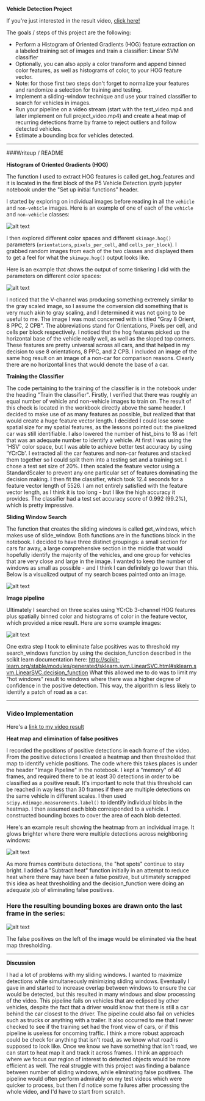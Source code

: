 **Vehicle Detection Project**

If you're just interested in the result video, [click here!](https://youtu.be/GN0yOMfmp7c)

The goals / steps of this project are the following:

* Perform a Histogram of Oriented Gradients (HOG) feature extraction on a labeled training set of images and train a classifier: Linear SVM classifier
* Optionally, you can also apply a color transform and append binned color features, as well as histograms of color, to your HOG feature vector. 
* Note: for those first two steps don't forget to normalize your features and randomize a selection for training and testing.
* Implement a sliding-window technique and use your trained classifier to search for vehicles in images.
* Run your pipeline on a video stream (start with the test_video.mp4 and later implement on full project_video.mp4) and create a heat map of recurring detections frame by frame to reject outliers and follow detected vehicles.
* Estimate a bounding box for vehicles detected.

[//]: # (Image References)
[image1]: ./output_images/car_not_car.jpg "Car vs Not Car"
[image2]: ./output_images/HOG_example.jpg "HOG Examples"
[image3]: ./output_images/all_windows.jpg "All Sliding Windows"
[image4]: ./output_images/heat_map.jpg "Heat Map"
[image5]: ./output_images/hot_windows.jpg "Hot windows"
[image6]: ./output_images/heat_map_labels.jpg "Heat Map Labels"

[video1]: ./detection_output.mp4 

---
###Writeup / README  

**Histogram of Oriented Gradients (HOG)**

The function I used to extract HOG features is called get_hog_features and it is located in the first block of the P5 Vehicle Detection.ipynb jupyter notebook under the "Set up initial functions" header.  

I started by exploring on individual images before reading in all the `vehicle` and `non-vehicle` images.  Here is an example of one of each of the `vehicle` and `non-vehicle` classes:

![alt text][image1]

I then explored different color spaces and different `skimage.hog()` parameters (`orientations`, `pixels_per_cell`, and `cells_per_block`).  I grabbed random images from each of the two classes and displayed them to get a feel for what the `skimage.hog()` output looks like.

Here is an example that shows the output of some tinkering I did with the parameters on different color spaces:

![alt text][image2]

I noticed that the V-channel was producing something extremely similar to the gray scaled image, so I assume the conversion did something that is very much akin to gray scaling, and I determined it was not going to be useful to me. The image I was most concerned with is titled "Gray 8 Orient, 8 PPC, 2 CPB". The abbreviations stand for Orientations, Pixels per cell, and cells per block respectively. I noticed that the hog features picked up the horizontal base of the vehicle really well, as well as the sloped top corners. These features are pretty universal across all cars, and that helped in my decision to use 8 orientations, 8 PPC, and 2 CPB.
I included an image of the same hog result on an image of a non-car for comparison reasons. Clearly there are no horizontal lines that would denote the base of a car. 


**Training the Classifier**

The code pertaining to the training of the classifier is in the notebook under the heading "Train the classifier". Firstly, I verified that there was roughly an equal number of vehicle and non-vehicle images to train on. The result of this check is located in the workbook directly above the same header. I decided to make use of as many features as possible, but realized that that would create a huge feature vector length. I decided I could lose some spatial size for my spatial features, as the lessons pointed out: the pixelized car was still identifiable. I also lowered the number of hist_bins to 18 as I felt that was an adequate number to identify a vehicle. At first I was using the 'HSV' color space, but I was able to achieve better test accuracy by using 'YCrCb'. I extracted all the car features and non-car features and stacked them together so I could split them into a testing set and a training set. I chose a test set size of 20%. I then scaled the feature vector using a StandardScaler to prevent any one particular set of features dominatiing the decision making. I then fit the classifier, which took 12.4 seconds for a feature vector length of 5526. I am not entirely satisfied with the feature vector length, as I think it is too long - but I like the high accuracy it provides. 
The classifier had a test set accuracy score of 0.992 (99.2%), which is pretty impressive.


**Sliding Window Search**

The function that creates the sliding windows is called get_windows, which makes use of slide_window. Both functions are in the functions block in the notebook. I decided to have three distinct groupings: a small section for cars far away, a large comprehensive section in the middle that would hopefully identify the majority of the vehicles, and one group for vehicles that are very close and large in the image. I wanted to keep the number of windows as small as possible - and I think I can definitely go lower than this. Below is a visualized output of my search boxes painted onto an image.

![alt text][image3]

**Image pipeline**

Ultimately I searched on three scales using YCrCb 3-channel HOG features plus spatially binned color and histograms of color in the feature vector, which provided a nice result.  Here are some example images:

![alt text][image5]

One extra step I took to eliminate false positives was to threshold my search_windows function by using the decision_function described in the scikit learn documentation here: http://scikit-learn.org/stable/modules/generated/sklearn.svm.LinearSVC.html#sklearn.svm.LinearSVC.decision_function
What this allowed me to do was to limit my "hot windows" result to windows where there was a higher degree of confidence in the positive detection. This way, the algorithm is less likely to identify a patch of road as a car.

---

### Video Implementation

Here's a [link to my video result](https://youtu.be/GN0yOMfmp7c)


**Heat map and elimination of false positives**

I recorded the positions of positive detections in each frame of the video. From the positive detections I created a heatmap and then thresholded that map to identify vehicle positions. The code where this takes places is under the header "Image Pipeline" in the notebook. I kept a "memory" of 40 frames, and required there to be at least 30 detections in order to be classified as a positive result. It's important to note that this threshold can be reached in way less than 30 frames if there are multiple detections on the same vehicle in different scales.  I then used `scipy.ndimage.measurements.label()` to identify individual blobs in the heatmap.  I then assumed each blob corresponded to a vehicle.  I constructed bounding boxes to cover the area of each blob detected.  

Here's an example result showing the heatmap from an individual image. It glows brighter where there were multiple detections across neighboring windows:

![alt text][image4]


As more frames contribute detections, the "hot spots" continue to stay bright. I added a "Subtract heat" function initially in an attempt to reduce heat where there may have been a false positive, but ultimately scrapped this idea as heat thresholding and the decision_function were doing an adequate job of eliminating false positives.


### Here the resulting bounding boxes are drawn onto the last frame in the series:
![alt text][image6]

The false positives on the left of the image would be eliminated via the heat map thresholding.

---

**Discussion**

I had a lot of problems with my sliding windows. I wanted to maximize detections while simultaneously minimizing sliding windows. Eventually I gave in and started to increase overlap between windows to ensure the car would be detected, but this resulted in many windows and slow processing of the video. This pipeline fails on vehicles that are eclipsed by other vehicles, despite the fact that a driver would know that there is still a car behind the car closest to the driver. The pipeline could also fail on vehicles such as trucks or anything with a trailer. It also occurred to me that I never checked to see if the training set had the front view of cars, or if this pipeline is useless for oncoming traffic. I think a more robust approach could be check for anything that isn't road, as we know what road is supposed to look like. Once we know we have something that isn't road, we can start to heat map it and track it across frames. I think an approach where we focus our region of interest to detected objects would be more efficient as well. 
The real struggle with this project was finding a balance between number of sliding windows, while eliminating false positives. The pipeline would often perform admirably on my test videos which were quicker to process, but then I'd notice some failures after processing the whole video, and I'd have to start from scratch.  

